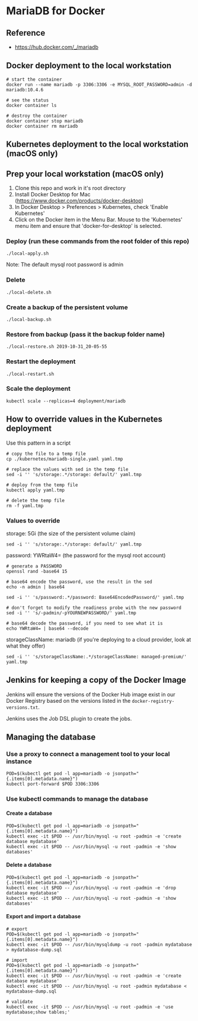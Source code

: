 # MariaDB for Docker

## Reference
- https://hub.docker.com/_/mariadb

## Docker deployment to the local workstation

~~~
# start the container
docker run --name mariadb -p 3306:3306 -e MYSQL_ROOT_PASSWORD=admin -d mariadb:10.4.6

# see the status
docker container ls

# destroy the container
docker container stop mariadb
docker container rm mariadb
~~~


## Kubernetes deployment to the local workstation (macOS only)

## Prep your local workstation (macOS only)
1. Clone this repo and work in it's root directory
1. Install Docker Desktop for Mac (https://www.docker.com/products/docker-desktop)
1. In Docker Desktop > Preferences > Kubernetes, check 'Enable Kubernetes'
1. Click on the Docker item in the Menu Bar. Mouse to the 'Kubernetes' menu item and ensure that 'docker-for-desktop' is selected.

### Deploy (run these commands from the root folder of this repo)
~~~
./local-apply.sh
~~~

Note: The default mysql root password is admin

### Delete
~~~
./local-delete.sh
~~~

### Create a backup of the persistent volume
~~~
./local-backup.sh
~~~

### Restore from backup (pass it the backup folder name)
~~~
./local-restore.sh 2019-10-31_20-05-55
~~~

### Restart the deployment
~~~
./local-restart.sh
~~~

### Scale the deployment
~~~
kubectl scale --replicas=4 deployment/mariadb
~~~

## How to override values in the Kubernetes deployment

Use this pattern in a script
~~~
# copy the file to a temp file
cp ./kubernetes/mariadb-single.yaml yaml.tmp

# replace the values with sed in the temp file
sed -i '' 's/storage:.*/storage: default/' yaml.tmp

# deploy from the temp file
kubectl apply yaml.tmp

# delete the temp file
rm -f yaml.tmp
~~~

### Values to override

storage: 5Gi (the size of the persistent volume claim)
~~~
sed -i '' 's/storage:.*/storage: default/' yaml.tmp
~~~

password: YWRtaW4=  (the password for the mysql root account)
~~~
# generate a PASSWORD
openssl rand -base64 15

# base64 encode the password, use the result in the sed
echo -n admin | base64

sed -i '' 's/password:.*/password: Base64EncodedPassword/' yaml.tmp

# don't forget to modify the readiness probe with the new password
sed -i '' 's/-padmin/-pYOURNEWPASSWORD/' yaml.tmp

# base64 decode the password, if you need to see what it is
echo YWRtaW4= | base64 --decode
~~~

storageClassName: mariadb  (if you're deploying to a cloud provider, look at what they offer)
~~~
sed -i '' 's/storageClassName:.*/storageClassName: managed-premium/' yaml.tmp
~~~

## Jenkins for keeping a copy of the Docker Image

Jenkins will ensure the versions of the Docker Hub image exist in our Docker Registry based on the versions listed in the `docker-registry-versions.txt`.


Jenkins uses the Job DSL plugin to create the jobs.  


## Managing the database

### Use a proxy to connect a management tool to your local instance
~~~
POD=$(kubectl get pod -l app=mariadb -o jsonpath="{.items[0].metadata.name}")
kubectl port-forward $POD 3306:3306
~~~

### Use kubectl commands to manage the database

#### Create a database
~~~
POD=$(kubectl get pod -l app=mariadb -o jsonpath="{.items[0].metadata.name}")
kubectl exec -it $POD -- /usr/bin/mysql -u root -padmin -e 'create database mydatabase'
kubectl exec -it $POD -- /usr/bin/mysql -u root -padmin -e 'show databases'
~~~

#### Delete a database
~~~
POD=$(kubectl get pod -l app=mariadb -o jsonpath="{.items[0].metadata.name}")
kubectl exec -it $POD -- /usr/bin/mysql -u root -padmin -e 'drop database mydatabase'
kubectl exec -it $POD -- /usr/bin/mysql -u root -padmin -e 'show databases'
~~~

#### Export and import a database
~~~
# export
POD=$(kubectl get pod -l app=mariadb -o jsonpath="{.items[0].metadata.name}")
kubectl exec -it $POD -- /usr/bin/mysqldump -u root -padmin mydatabase > mydatabase-dump.sql

# import
POD=$(kubectl get pod -l app=mariadb -o jsonpath="{.items[0].metadata.name}")
kubectl exec -it $POD -- /usr/bin/mysql -u root -padmin -e 'create database mydatabase'
kubectl exec -it $POD -- /usr/bin/mysql -u root -padmin mydatabase < mydatabase-dump.sql

# validate
kubectl exec -it $POD -- /usr/bin/mysql -u root -padmin -e 'use mydatabase;show tables;'
~~~
